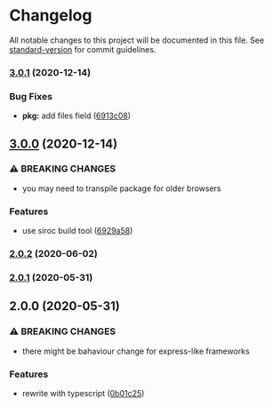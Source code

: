 # Changelog

All notable changes to this project will be documented in this file. See [standard-version](https://github.com/conventional-changelog/standard-version) for commit guidelines.

### [3.0.1](https://github.com/nuxt-contrib/is-https/compare/v3.0.0...v3.0.1) (2020-12-14)


### Bug Fixes

* **pkg:** add files field ([6913c08](https://github.com/nuxt-contrib/is-https/commit/6913c0840b580fa199b636b2cfa143565dfffa21))

## [3.0.0](https://github.com/nuxt-contrib/is-https/compare/v2.0.2...v3.0.0) (2020-12-14)


### ⚠ BREAKING CHANGES

* you may need to transpile package for older browsers

### Features

* use siroc build tool ([6929a58](https://github.com/nuxt-contrib/is-https/commit/6929a5849f650bba1ba8cb2fb2caab5637902884))

### [2.0.2](https://github.com/nuxt-contrib/is-https/compare/v2.0.1...v2.0.2) (2020-06-02)

### [2.0.1](https://github.com/nuxt-contrib/is-https/compare/v2.0.0...v2.0.1) (2020-05-31)

## 2.0.0 (2020-05-31)


### ⚠ BREAKING CHANGES

* there might be bahaviour change for express-like frameworks

### Features

* rewrite with typescript ([0b01c25](https://github.com/nuxt-contrib/is-https/commit/0b01c25859b2dc2a26fafca8c883a0d26af62b76))
